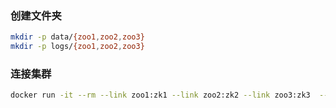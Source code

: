 ### 创建文件夹

```sh
mkdir -p data/{zoo1,zoo2,zoo3}
mkdir -p logs/{zoo1,zoo2,zoo3}
```

### 连接集群

```sh
docker run -it --rm --link zoo1:zk1 --link zoo2:zk2 --link zoo3:zk3  --net zookeeper_default zookeeper zkCli.sh -server zk1:2181, zk2:2181, zk3:2181
```